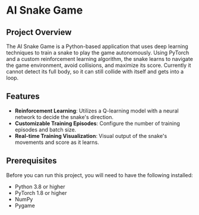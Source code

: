 # AI Snake Game

## Project Overview

The AI Snake Game is a Python-based application that uses deep learning techniques to train a snake to play the game autonomously. Using PyTorch and a custom reinforcement learning algorithm, the snake learns to navigate the game environment, avoid collisions, and maximize its score. Currently it cannot detect its full body, so it can still collide with itself and gets into a loop.

## Features

- **Reinforcement Learning**: Utilizes a Q-learning model with a neural network to decide the snake's direction.
- **Customizable Training Episodes**: Configure the number of training episodes and batch size.
- **Real-time Training Visualization**: Visual output of the snake's movements and score as it learns.

## Prerequisites

Before you can run this project, you will need to have the following installed:

- Python 3.8 or higher
- PyTorch 1.8 or higher
- NumPy
- Pygame
